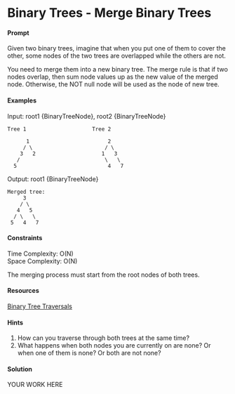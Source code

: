 # Binary Trees - Merge Binary Trees

#### Prompt

Given two binary trees, imagine that when you put one of them to cover the other, some nodes of the two trees are overlapped while the others are not.

You need to merge them into a new binary tree. The merge rule is that if two nodes overlap, then sum node values up as the new value of the merged node. Otherwise, the NOT null node will be used as the node of new tree.

#### Examples
Input: root1 {BinaryTreeNode}, root2 {BinaryTreeNode}


	Tree 1                     Tree 2  

          1                         2                             
         / \                       / \                            
        3   2                     1   3                        
       /                           \   \                      
      5                             4   7   


 Output: root1 {BinaryTreeNode}

    Merged tree:
	     3
	    / \
	   4   5
	  / \   \
	 5   4   7


#### Constraints
Time Complexity: O(N)   
Space Complexity: O(N)   


The merging process must start from the root nodes of both trees.   

#### Resources

[Binary Tree Traversals](http://www.ida.liu.se/opendsa/OpenDSA/Books/TDDD86_2014/html/BinaryTreeTraversal.html)

#### Hints

1. How can you traverse through both trees at the same time?
2. What happens when both nodes you are currently on are none? Or when one of them is none? Or both are not none?

#### Solution

YOUR WORK HERE
